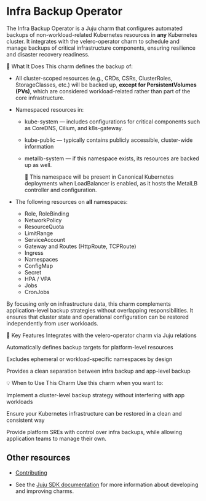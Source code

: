 # Infra Backup Operator

The Infra Backup Operator is a Juju charm that configures automated backups of non-workload-related
Kubernetes resources in **any** Kubernetes cluster. It integrates with the velero-operator charm to
schedule and manage backups of critical infrastructure components, ensuring resilience and
disaster recovery readiness.

🔧 What It Does
This charm defines the backup of:

* All cluster-scoped resources (e.g., CRDs, CSRs, ClusterRoles, StorageClasses, etc.) will be
backed up, **except for PersistentVolumes (PVs)**, which are considered workload-related rather
than part of the core infrastructure.

* Namespaced resources in:
    * kube-system — includes configurations for critical components such as CoreDNS, Cilium, and k8s-gateway.

    * kube-public — typically contains publicly accessible, cluster-wide information

    * metallb-system — if this namespace exists, its resources are backed up as well.

        🔹 This namespace will be present in Canonical Kubernetes deployments when LoadBalancer
        is enabled, as it hosts the MetalLB controller and configuration.

* The following resources on **all** namespaces:
    * Role, RoleBinding
    * NetworkPolicy
    * ResourceQuota
    * LimitRange
    * ServiceAccount
    * Gateway and Routes (HttpRoute, TCPRoute)
    * Ingress
    * Namespaces
    * ConfigMap
    * Secret
    * HPA / VPA
    * Jobs
    * CronJobs

By focusing only on infrastructure data, this charm complements application-level backup strategies
without overlapping responsibilities. It ensures that cluster state and operational configuration
can be restored independently from user workloads.

🎯 Key Features
Integrates with the velero-operator charm via Juju relations

Automatically defines backup targets for platform-level resources

Excludes ephemeral or workload-specific namespaces by design

Provides a clean separation between infra backup and app-level backup

💡 When to Use This Charm
Use this charm when you want to:

Implement a cluster-level backup strategy without interfering with app workloads

Ensure your Kubernetes infrastructure can be restored in a clean and consistent way

Provide platform SREs with control over infra backups, while allowing application teams
to manage their own.


## Other resources

* [Contributing](CONTRIBUTING.md) <!-- or link to other contribution documentation -->

* See the [Juju SDK documentation](https://juju.is/docs/sdk) for more information about developing and improving charms.

